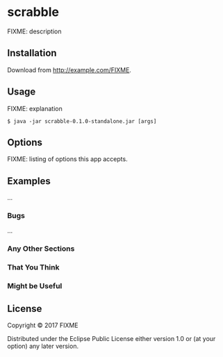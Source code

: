 # scrabble

FIXME: description

## Installation

Download from http://example.com/FIXME.

## Usage

FIXME: explanation

    $ java -jar scrabble-0.1.0-standalone.jar [args]

## Options

FIXME: listing of options this app accepts.

## Examples

...

### Bugs

...

### Any Other Sections
### That You Think
### Might be Useful

## License

Copyright © 2017 FIXME

Distributed under the Eclipse Public License either version 1.0 or (at
your option) any later version.
